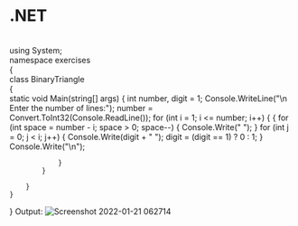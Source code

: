 # .NET
<br>
using System;<br>
namespace exercises<br>
{<br>
    class BinaryTriangle<br>
    {<br>
        static void Main(string[] args)
        {
            int number, digit = 1;
            Console.WriteLine("\n Enter the number of lines:");
            number = Convert.ToInt32(Console.ReadLine());
            for (int i = 1; i <= number; i++)
            {
                {
                    for (int space = number - i; space > 0; space--)
                    {
                        Console.Write(" ");
                    }
                    for (int j = 0; j < i; j++)
                    {
                        Console.Write(digit + " ");
                        digit = (digit == 1) ? 0 : 1;
                    }
                    Console.Write("\n");

                }
            }

        }
    }
}
Output:
![Screenshot 2022-01-21 062714](https://user-images.githubusercontent.com/98145023/150477760-3a4631a3-a5e3-40ef-993b-a28244da5759.png)

